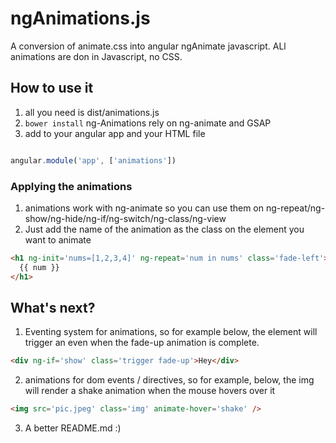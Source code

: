 ngAnimations.js
===============

A conversion of animate.css into angular ngAnimate javascript. ALl animations are don in Javascript, no CSS.


## How to use it
1. all you need is dist/animations.js
2. `bower install` ng-Animations rely on ng-animate and GSAP
3. add to your angular app and your HTML file

``` javascript

angular.module('app', ['animations'])
```

### Applying the animations
1. animations work with ng-animate so you can use them on ng-repeat/ng-show/ng-hide/ng-if/ng-switch/ng-class/ng-view
2. Just add the name of the animation as the class on the element you want to animate

``` html
<h1 ng-init='nums=[1,2,3,4]' ng-repeat='num in nums' class='fade-left'>
  {{ num }}
</h1>
```

## What's next?
1. Eventing system for animations, so for example below, the element will trigger an even when the fade-up animation is complete.

``` html
<div ng-if='show' class='trigger fade-up'>Hey</div>
```
2. animations for dom events / directives, so for example, below, the img will render a shake animation when the mouse hovers over it

``` html
<img src='pic.jpeg' class='img' animate-hover='shake' />
```
3. A better README.md :)
